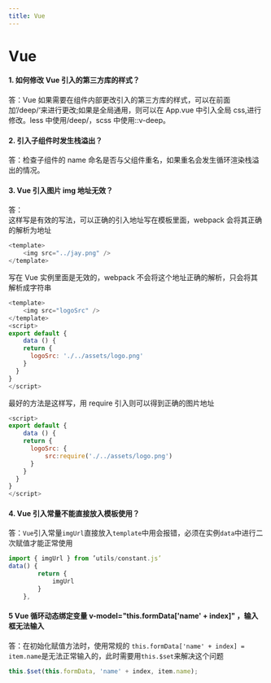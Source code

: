 ```yaml
---
title: Vue
---
```


<!--
 * @Description: Vue Bug
 * @Date: 2020-06-08 18:10:03
 -->

# Vue

#### 1. 如何修改 Vue 引入的第三方库的样式？

答：Vue 如果需要在组件内部更改引入的第三方库的样式，可以在前面加’/deep/‘来进行更改;如果是全局通用，则可以在 App.vue 中引入全局 css,进行修改。less 中使用/deep/，scss 中使用::v-deep。

#### 2. 引入子组件时发生栈溢出？

答：检查子组件的 name 命名是否与父组件重名，如果重名会发生循环渲染栈溢出的情况。

#### 3. Vue 引入图片 img 地址无效？

答：  
这样写是有效的写法，可以正确的引入地址写在模板里面，webpack 会将其正确的解析为地址

```js
<template>
    <img src="../jay.png" />
</template>
```

写在 Vue 实例里面是无效的，webpack 不会将这个地址正确的解析，只会将其解析成字符串

```js
<template>
    <img src="logoSrc" />
</template>
<script>
export default {
    data () {
    return {
      logoSrc: './../assets/logo.png'
    }
  }
}
</script>
```

最好的方法是这样写，用 require 引入则可以得到正确的图片地址

```js
<script>
export default {
    data () {
    return {
      logoSrc: {
          src:require('./../assets/logo.png')
      }
    }
  }
}
</script>
```

#### 4. Vue 引入常量不能直接放入模板使用？

答：`Vue`引入常量`imgUrl`直接放入`template`中用会报错，必须在实例`data`中进行二次赋值才能正常使用

```js
import { imgUrl } from ’utils/constant.js’
data() {
        return {
            imgUrl
        }
    },
```

#### 5 Vue 循环动态绑定变量 v-model="this.formData['name' + index]" ，输入框无法输入

答：在初始化赋值方法时，使用常规的 `this.formData['name' + index] = item.name`是无法正常输入的，此时需要用`this.$set`来解决这个问题

```js
this.$set(this.formData, 'name' + index, item.name);
```
